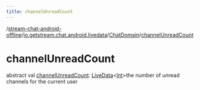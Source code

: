 ```yaml
---
title: channelUnreadCount
---
```

/[stream-chat-android-offline](../../index.md)/[io.getstream.chat.android.livedata](../index.md)/[ChatDomain](index.md)/[channelUnreadCount](channelUnreadCount.md)  
  
  
  
# channelUnreadCount  
abstract val [channelUnreadCount](channelUnreadCount.md): [LiveData](https://developer.android.com/reference/kotlin/androidx/lifecycle/LiveData.html)&lt;[Int](https://kotlinlang.org/api/latest/jvm/stdlib/kotlin/-int/index.html)&gt;the number of unread channels for the current user
